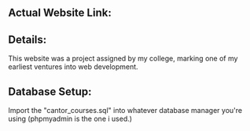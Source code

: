 
## Actual Website Link: 

## Details:
This website was a project assigned by my college, marking one of my earliest ventures into web development.

## Database Setup:
Import the "cantor_courses.sql" into whatever database manager you're using (phpmyadmin is the one i used.)

